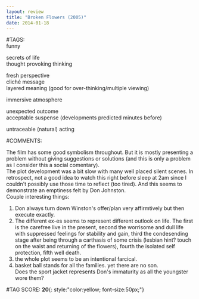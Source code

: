 ```yaml
---  
layout: review  
title: "Broken Flowers (2005)"  
date: 2014-01-18  
---  
```

  
#TAGS:  
funny  
  
secrets of life  
thought provoking thinking  
  
fresh perspective  
cliché message  
layered meaning (good for over-thinking/multiple viewing)  
  
immersive atmosphere  
  
unexpected outcome  
acceptable suspense (developments predicted minutes before)  
  
untraceable (natural) acting  
  
#COMMENTS:  
  
The film has some good symbolism throughout. But it is mostly presenting a problem without giving suggestions or solutions (and this is only a problem as I consider this a social comentary).  
The plot development was a bit slow with many well placed silent scenes. In retrospect, not a good idea to watch this right before sleep at 2am since I couldn't possibly use those time to reflect (too tired). And this seems to demonstrate an emptiness felt by Don Johnston.  
Couple interesting things:  
1. Don always turn down Winston's offer/plan very affirmtively but then execute exactly.  
2. The different ex-es seems to represent different outlook on life. The first is the carefree live in the present, second the worrisome and dull life with suppressed feelings for stability and gain, third the condesending stage after being through a carthasis of some crisis (lesbian hint? touch on the waist and returning of the flowers), fourth the isolated self protection, fifth well death.  
3. the whole plot seems to be an intentional farcical.  
4. basket ball stands for all the families. yet there are no son.  
Does the sport jacket represents Don's immaturity as all the youngster wore them?  
  
  
  
  
  
#TAG SCORE: **20**{: style:"color:yellow; font-size:50px;"}  
